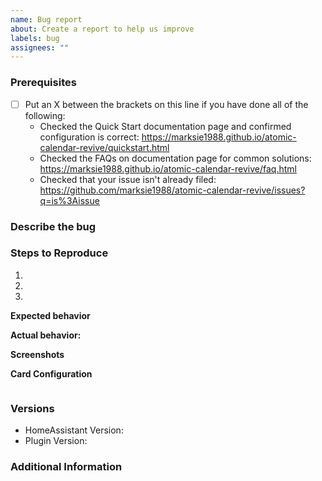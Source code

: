 ```yaml
---
name: Bug report
about: Create a report to help us improve
labels: bug
assignees: ""
---
```


<!--

Have you read Atomic Calendar Revive's bug reporting guide? By filing an Issue, you are expected to comply with it, including treating everyone with respect: https://marksie1988.github.io/atomic-calendar-revive/contribute/reporting-bugs.html

-->

### Prerequisites

- [ ] Put an X between the brackets on this line if you have done all of the following:
  - Checked the Quick Start documentation page and confirmed configuration is correct: <https://marksie1988.github.io/atomic-calendar-revive/quickstart.html>
  - Checked the FAQs on documentation page for common solutions: <https://marksie1988.github.io/atomic-calendar-revive/faq.html>
  - Checked that your issue isn't already filed: <https://github.com/marksie1988/atomic-calendar-revive/issues?q=is%3Aissue>

### Describe the bug

<!--A clear and concise description of what the bug is.-->

### Steps to Reproduce

1. <!-- First Step -->
2. <!-- Second Step -->
3. <!-- and so on… -->

**Expected behavior**

<!-- What you expect to happen -->

**Actual behavior:**

<!-- What actually happens -->

**Screenshots**

<!-- screenshots of Gifs of the issue -->

**Card Configuration**

<!-- A copy of the card configuration you are using -->

```yaml

```

### Versions

- HomeAssistant Version:
- Plugin Version:

### Additional Information

<!-- Any additional information, configuration or data that might be necessary to reproduce the issue. -->

